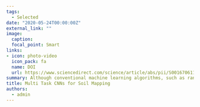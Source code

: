 ```yaml
---
tags:
  - Selected
date: "2020-05-24T00:00:00Z"
external_link: ""
image:
  caption: 
  focal_point: Smart
links:
- icon: photo-video
  icon_pack: fa
  name: DOI
  url: https://www.sciencedirect.com/science/article/abs/pii/S0016706119312777
summary: Although conventional machine learning algorithms, such as random forest or support vector machine, have been extensively used in digital soil mapping to predict the PSF, less research examined the potential of state-of-the-art deep learning approaches for such processing.. 
title: Multi Task CNNs for Soil Mapping
authors: 
  - admin
---
```

